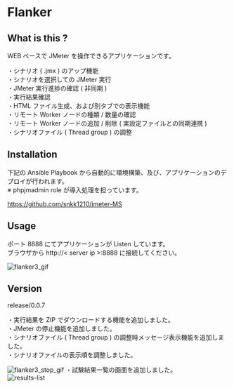 
# Flanker

## What is this ?

WEB ベースで JMeter を操作できるアプリケーションです。

・シナリオ ( .jmx ) のアップ機能  
・シナリオを選択しての JMeter 実行  
・JMeter 実行進捗の確認 ( 非同期 )  
・実行結果確認  
・HTML ファイル生成、および別タブでの表示機能  
・リモート Worker ノードの種類 / 数量の確認  
・リモート Worker ノードの追加 / 削除 ( 実設定ファイルとの同期連携 )  
・シナリオファイル ( Thread group ) の調整

## Installation

下記の Ansible Playbook から自動的に環境構築、及び、アプリケーションのデプロイが行われます。  
※ phpjmadmin role が導入処理を担っています。  

https://github.com/snkk1210/jmeter-MS

## Usage

ポート 8888 にてアプリケーションが Listen しています。  
ブラウザから http://\< server ip \>:8888 に接続してください。 


![flanker3_gif](https://user-images.githubusercontent.com/46625712/233827911-af7ab831-1620-4fdb-8552-66f7c98c6402.gif)

## Version

release/0.0.7

・実行結果を ZIP でダウンロードする機能を追加しました。  
・JMeter の停止機能を追加しました。  
・シナリオファイル ( Thread group ) の調整時メッセージ表示機能を追加しました。  
・シナリオファイルの表示順を調整しました。  

![flanker3_stop_gif](https://user-images.githubusercontent.com/46625712/233827958-44898192-44c7-4ca3-a35e-4d2434c1e16f.gif)
・試験結果一覧の画面を追加しました。  
![results-list](https://github.com/snkk1210/flanker/assets/46625712/2c8e87e7-13fb-4972-be40-b04328ce5f14)